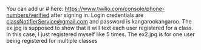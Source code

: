 You can add ur # here: https://www.twilio.com/console/phone-numbers/verified after signing in. Login credentials are classNotifierService@gmail.com and password is kangarookangaroo. The ex.jpg is supposed to show that it will text each user registered for a class. In this case, I just registered myself like 5 times. The ex2.jpg is for one user being registered for multiple classes
